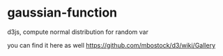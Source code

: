 # gaussian-function
d3js, compute normal distribution for random var

you can find it here as well https://github.com/mbostock/d3/wiki/Gallery 

